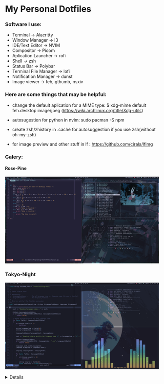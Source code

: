 # My Personal Dotfiles

### Software I use:

- Terminal -> Alacritty
- Window Manager -> i3
- IDE/Text Editor -> NVIM
- Compositor -> Picom
- Aplication Launcher -> rofi
- Shell -> zsh
- Status Bar -> Polybar
- Terminal File Manager -> lofi
- Notification Manager -> dunst
- Image viewer -> feh, gthumb, nsxiv

### Here are some things that may be helpful:

- change the default aplication for a MIME type:
  $ xdg-mime default feh.desktop image/jpeg
  (https://wiki.archlinux.org/title/Xdg-utils)

- autosugestion for python in nvim: sudo pacman -S npm

- create zsh/zhistory in .cache for autosuggestion if you use zsh(without oh-my-zsh)

- for image preview and other stuff in lf : https://github.com/cirala/lfimg

### Galery:

#### Rose-Pine

![SCREEN](/Pictures/Rose-Pine.png)

### Tokyo-Night

![SCREEN](/Pictures/Tokyo-Night.png)

<details>
    <sumary>Rofi Menu</sumary>
    ### dmenu
    <!-- ![SCREEN]() -->
    ### Power Profile
    <!-- ![SCREEN](### Rofi-Menu -->
)
</details>
